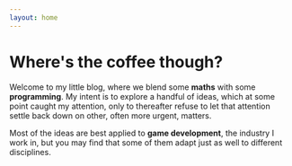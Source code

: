 ```yaml
---
layout: home
---
```


<h1>
Where's the coffee though?
</h1>

Welcome to my little blog, where we blend some **maths** with some **programming**. My intent is to explore a handful of ideas, which at some point caught my attention, only to thereafter refuse to let that attention settle back down on other, often more urgent, matters.

Most of the ideas are best applied to **game development**, the industry I work in, but you may find that some of them adapt just as well to different disciplines.
